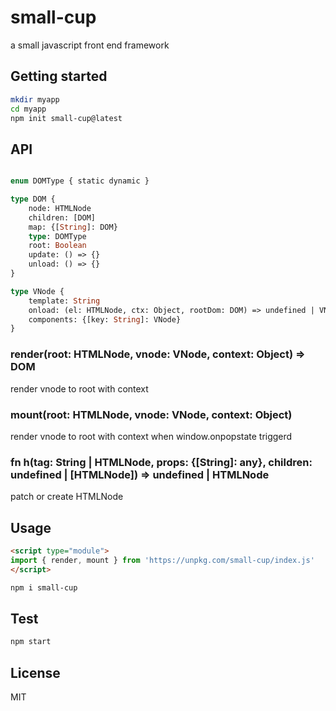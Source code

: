 # small-cup
a small javascript front end framework

## Getting started

```sh
mkdir myapp
cd myapp
npm init small-cup@latest
```

## API

```graphql

enum DOMType { static dynamic }

type DOM {
    node: HTMLNode
    children: [DOM]
    map: {[String]: DOM}
    type: DOMType
    root: Boolean
    update: () => {}
    unload: () => {}
}

type VNode {
    template: String
    onload: (el: HTMLNode, ctx: Object, rootDom: DOM) => undefined | VNode
    components: {[key: String]: VNode}
}

```

### render(root: HTMLNode, vnode: VNode, context: Object) => DOM

render vnode to root with context

### mount(root: HTMLNode, vnode: VNode, context: Object)

render vnode to root with context when window.onpopstate triggerd

### fn h(tag: String | HTMLNode, props: {[String]: any}, children: undefined | [HTMLNode]) => undefined | HTMLNode

patch or create HTMLNode

## Usage

```html
<script type="module">
import { render, mount } from 'https://unpkg.com/small-cup/index.js'
</script>
```

```sh
npm i small-cup
```

## Test

```sh
npm start
```

## License

MIT
